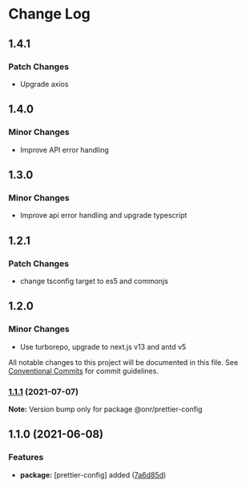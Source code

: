 # Change Log

## 1.4.1

### Patch Changes

- Upgrade axios

## 1.4.0

### Minor Changes

- Improve API error handling

## 1.3.0

### Minor Changes

- Improve api error handling and upgrade typescript

## 1.2.1

### Patch Changes

- change tsconfig target to es5 and commonjs

## 1.2.0

### Minor Changes

- Use turborepo, upgrade to next.js v13 and antd v5

All notable changes to this project will be documented in this file.
See [Conventional Commits](https://conventionalcommits.org) for commit guidelines.

### [1.1.1](https://github.com/onramplab/onr-react-ui/compare/@onr/prettier-config@1.1.0...@onr/prettier-config@1.1.1) (2021-07-07)

**Note:** Version bump only for package @onr/prettier-config

## 1.1.0 (2021-06-08)

### Features

- **package:** [prettier-config] added ([7a6d85d](https://github.com/onramplab/onr-react-ui/commit/7a6d85d8043db0893aba56556b290a7a76918d88))
